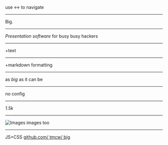 use &harr; to navigate

---

Big.

---

*Presentation software* for busy busy hackers

---

+text

---

+markdown formatting

---

as *big* as it can be

---

no config

---

*1.5k*

---

![Images](http://farm3.static.flickr.com/2506/5757000880_509440308e_z.jpg) images too

--- 

JS+CSS [github.com/ tmcw/ big](https://github.com/tmcw/big)
